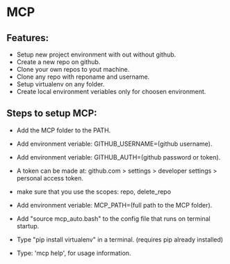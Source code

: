 # MCP
## Features:
- Setup new project environment with out without github.
- Create a new repo on github.
- Clone your own repos to yout machine.
- Clone any repo with reponame and username.
- Setup virtualenv on any folder.
- Create local environment veriables only for choosen environment.
## Steps to setup MCP:
- Add the MCP folder to the PATH.
- Add environment veriable: GITHUB_USERNAME=(github username).
- Add environment veriable: GITHUB_AUTH=(github password or token).
 - A token can be made at: github.com > settings > developer settings > personal access token.
 - make sure that you use the scopes: repo, delete_repo
- Add environment veriable: MCP_PATH=(full path to the MCP folder).
- Add "source mcp_auto.bash" to the config file that runs on terminal startup.
- Type "pip install virtualenv" in a terminal. (requires pip already installed)
  
- Type: 'mcp help', for usage information.
